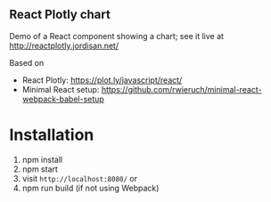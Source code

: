 ## React Plotly chart

Demo of a React component showing a chart; see it live at http://reactplotly.jordisan.net/

Based on
- React Plotly: https://plot.ly/javascript/react/
- Minimal React setup: https://github.com/rwieruch/minimal-react-webpack-babel-setup

# Installation

1. npm install
2. npm start
3. visit `http://localhost:8080/`
or
2. npm run build (if not using Webpack)
